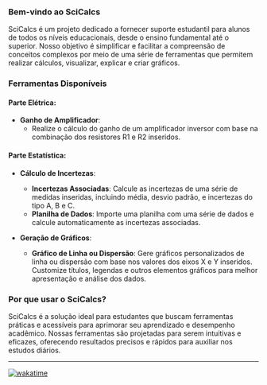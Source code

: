 ### Bem-vindo ao SciCalcs

SciCalcs é um projeto dedicado a fornecer suporte estudantil para alunos de todos os níveis educacionais, desde o ensino fundamental até o superior. Nosso objetivo é simplificar e facilitar a compreensão de conceitos complexos por meio de uma série de ferramentas que permitem realizar cálculos, visualizar, explicar e criar gráficos.

### Ferramentas Disponíveis

#### Parte Elétrica:
- **Ganho de Amplificador**:
  - Realize o cálculo do ganho de um amplificador inversor com base na combinação dos resistores R1 e R2 inseridos.

#### Parte Estatística:
- **Cálculo de Incertezas**:
  - **Incertezas Associadas**: Calcule as incertezas de uma série de medidas inseridas, incluindo média, desvio padrão, e incertezas do tipo A, B e C.
  - **Planilha de Dados**: Importe uma planilha com uma série de dados e calcule automaticamente as incertezas associadas.
  
- **Geração de Gráficos**:
  - **Gráfico de Linha ou Dispersão**: Gere gráficos personalizados de linha ou dispersão com base nos valores dos eixos X e Y inseridos. Customize títulos, legendas e outros elementos gráficos para melhor apresentação e análise dos dados.

### Por que usar o SciCalcs?
SciCalcs é a solução ideal para estudantes que buscam ferramentas práticas e acessíveis para aprimorar seu aprendizado e desempenho acadêmico. Nossas ferramentas são projetadas para serem intuitivas e eficazes, oferecendo resultados precisos e rápidos para auxiliar nos estudos diários.

---

[![wakatime](https://wakatime.com/badge/user/93742499-5bb0-42de-ba0d-0fdaa409f6b3/project/018ca330-c714-4d5c-b24a-b8e45536a91e.svg)](https://wakatime.com/badge/user/93742499-5bb0-42de-ba0d-0fdaa409f6b3/project/018ca330-c714-4d5c-b24a-b8e45536a91e)